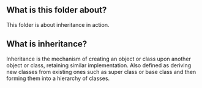 ## What is this folder about?
This folder is about inheritance in action. 

## What is inheritance? 
Inheritance is the mechanism of creating an object or class upon another object or class, retaining similar implementation. Also defined as deriving new classes from existing ones such as super class or base class and then forming them into a hierarchy of classes.
